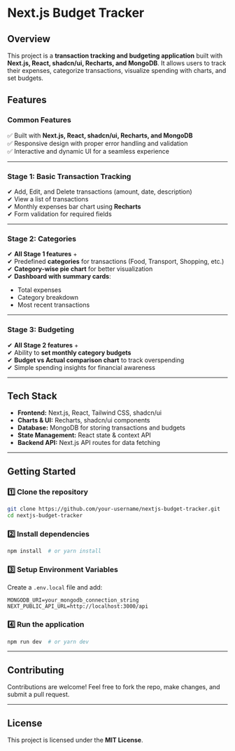 # Next.js Budget Tracker

## Overview
This project is a **transaction tracking and budgeting application** built with **Next.js, React, shadcn/ui, Recharts, and MongoDB**. It allows users to track their expenses, categorize transactions, visualize spending with charts, and set budgets.

## Features

### **Common Features**
✅ Built with **Next.js, React, shadcn/ui, Recharts, and MongoDB**  
✅ Responsive design with proper error handling and validation  
✅ Interactive and dynamic UI for a seamless experience  

---

### **Stage 1: Basic Transaction Tracking**
✔ Add, Edit, and Delete transactions (amount, date, description)  
✔ View a list of transactions  
✔ Monthly expenses bar chart using **Recharts**  
✔ Form validation for required fields  

---

### **Stage 2: Categories**
✔ **All Stage 1 features** +  
✔ Predefined **categories** for transactions (Food, Transport, Shopping, etc.)  
✔ **Category-wise pie chart** for better visualization  
✔ **Dashboard with summary cards**:
   - Total expenses
   - Category breakdown
   - Most recent transactions

---

### **Stage 3: Budgeting**
✔ **All Stage 2 features** +  
✔ Ability to **set monthly category budgets**  
✔ **Budget vs Actual comparison chart** to track overspending  
✔ Simple spending insights for financial awareness  

---

## **Tech Stack**
- **Frontend:** Next.js, React, Tailwind CSS, shadcn/ui
- **Charts & UI:** Recharts, shadcn/ui components
- **Database:** MongoDB for storing transactions and budgets
- **State Management:** React state & context API
- **Backend API:** Next.js API routes for data fetching

---

## **Getting Started**
### 1️⃣ **Clone the repository**
```sh
git clone https://github.com/your-username/nextjs-budget-tracker.git
cd nextjs-budget-tracker
```

### 2️⃣ **Install dependencies**
```sh
npm install  # or yarn install
```

### 3️⃣ **Setup Environment Variables**
Create a `.env.local` file and add:
```
MONGODB_URI=your_mongodb_connection_string
NEXT_PUBLIC_API_URL=http://localhost:3000/api
```

### 4️⃣ **Run the application**
```sh
npm run dev  # or yarn dev
```

---

## **Contributing**
Contributions are welcome! Feel free to fork the repo, make changes, and submit a pull request.

---

## **License**
This project is licensed under the **MIT License**.

